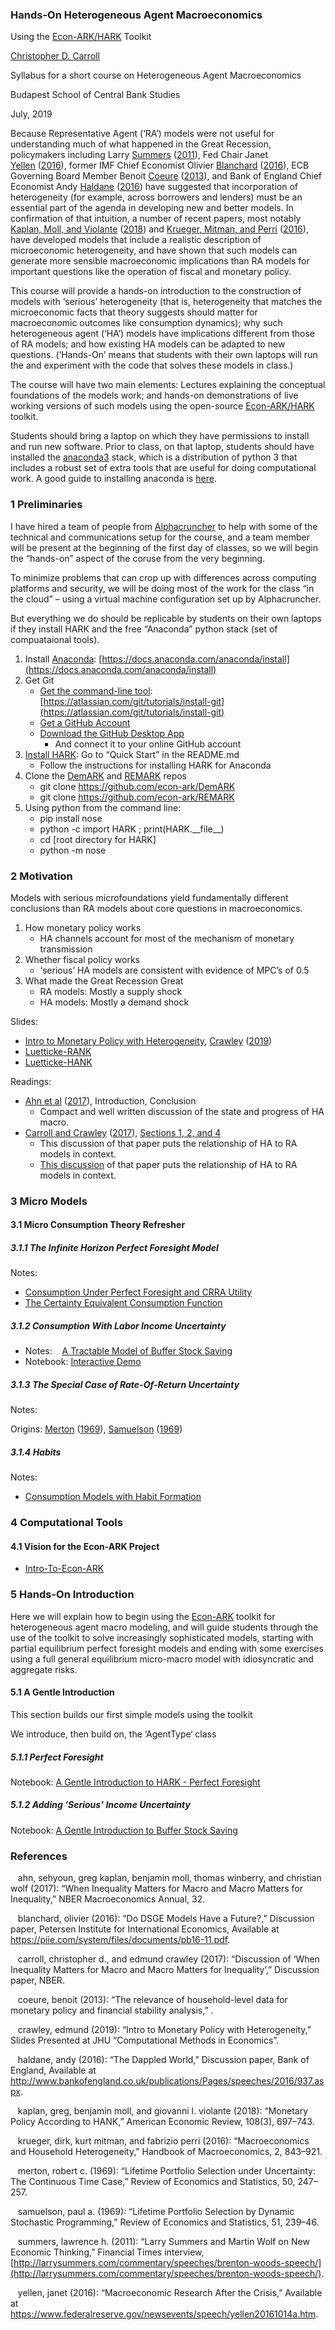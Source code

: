 ### Hands-On Heterogeneous Agent Macroeconomics

Using the [Econ-ARK/HARK](http://econ-ark.org) Toolkit

[Christopher D. Carroll](http://www.econ2.jhu.edu/people/ccarroll)

Syllabus for a short course on Heterogeneous Agent Macroeconomics

Budapest School of Central Bank Studies

July, 2019

Because Representative Agent (‘RA’) models were not useful for understanding much of what happened in the Great Recession, policymakers including Larry [Summers](#XsummersWolf2) ([2011](#XsummersWolf2)), Fed Chair Janet [Yellen](#XyellenHetero) ([2016](#XyellenHetero)), former IMF Chief Economist Olivier [Blanchard](#XblanchardDSGE) ([2016](#XblanchardDSGE)), ECB Governing Board Member Benoit [Coeure](#XcoeureHetero) ([2013](#XcoeureHetero)), and Bank of England Chief Economist Andy [Haldane](#XhaldaneDappled) ([2016](#XhaldaneDappled)) have suggested that incorporation of heterogeneity (for example, across borrowers and lenders) must be an essential part of the agenda in developing new and better models. In confirmation of that intuition, a number of recent papers, most notably [Kaplan, Moll, and Violante](#XkmvHANK) ([2018](#XkmvHANK)) and [Krueger, Mitman, and Perri](#XkmpHandbook) ([2016](#XkmpHandbook)), have developed models that include a realistic description of microeconomic heterogeneity, and have shown that such models can generate more sensible macroeconomic implications than RA models for important questions like the operation of fiscal and monetary policy.

This course will provide a hands-on introduction to the construction of models with ‘serious’ heterogeneity (that is, heterogeneity that matches the microeconomic facts that theory suggests should matter for macroeconomic outcomes like consumption dynamics); why such heterogeneous agent (‘HA’) models have implications different from those of RA models; and how existing HA models can be adapted to new questions. (‘Hands-On’ means that students with their own laptops will run the and experiment with the code that solves these models in class.)

The course will have two main elements: Lectures explaining the conceptual foundations of the models work; and hands-on demonstrations of live working versions of such models using the open-source [Econ-ARK/HARK](http://econ-ark.org/HARK) toolkit.

Students should bring a laptop on which they have permissions to install and run new software. Prior to class, on that laptop, students should have installed the [anaconda3](https://www.anaconda.com/what-is-anaconda/) stack, which is a distribution of python 3 that includes a robust set of extra tools that are useful for doing computational work. A good guide to installing anaconda is [here](https://github.com/mmcky/nyu-econ-370/blob/master/install-local-guide.pdf).

### 1  Preliminaries

I have hired a team of people from [Alphacruncher](https://alphacruncher.com) to help with some of the technical and communications setup for the course, and a team member will be present at the beginning of the first day of classes, so we will begin the “hands-on” aspect of the coruse from the very beginning.

To minimize problems that can crop up with differences across computing platforms and security, we will be doing most of the work for the class “in the cloud” – using a virtual machine configuration set up by Alphacruncher.

But everything we do should be replicable by students on their own laptops if they install HARK and the free “Anaconda” python stack (set of compuataional tools).

1.  Install [Anaconda](https://docs.anaconda.com/anaconda/install): [https://docs.anaconda.com/anaconda/install](https://docs.anaconda.com/anaconda/install)
2.  Get Git
    -   [Get the command-line tool](https://atlassian.com/git/tutorials/install-git): [https://atlassian.com/git/tutorials/install-git](https://atlassian.com/git/tutorials/install-git)
    -   [Get a GitHub Account](https://github.com/join)
    -   [Download the GitHub Desktop App](https://desktop.github.com)
        -   And connect it to your online GitHub account
3.  [Install HARK](https://github.com/https://github.com/econ-ark/HARK#Installing-Hark): Go to “Quick Start” in the README.md
    -   Follow the instructions for installing HARK for Anaconda
4.  Clone the [DemARK](https://github.com/econ-ark/DemARK) and [REMARK](https://github.com/econ-ark/REMARK) repos
    -   git clone https://github.com/econ-ark/DemARK
    -   git clone https://github.com/econ-ark/REMARK
5.  Using python from the command line:
    -   pip install nose
    -   python -c import HARK ; print(HARK.\_\_file\_\_)
    -   cd \[root directory for HARK\]
    -   python -m nose

### 2  Motivation

Models with serious microfoundations yield fundamentally different conclusions than RA models about core questions in macroeconomics.

1.  How monetary policy works
    -   HA channels account for most of the mechanism of monetary transmission
2.  Whether fiscal policy works
    -   ‘serious’ HA models are consistent with evidence of MPC’s of 0.5
3.  What made the Great Recession Great
    -   RA models: Mostly a supply shock
    -   HA models: Mostly a demand shock

Slides:

-   [Intro to Monetary Policy with Heterogeneity](https://github.com/llorracc/resources/blob/master/Slides/CrawleyMonPolicywithHeterogeniety.pdf), [Crawley](#XCrawleyMonPolicywithHeterogeneity) ([2019](#XCrawleyMonPolicywithHeterogeneity))
-   [Luetticke-RANK](https://github.com/llorracc/Figures/Luetticke-RANK-DS-Smoother-of-logY.png)
-   [Luetticke-HANK](https://github.com/llorracc/Figures/Luetticke-RANK-DS-Smoother-of-logY.png)

Readings:

-   [Ahn et al](http://www.princeton.edu/~moll/WIMM.pdf) ([2017](#XakmwwInequality)), Introduction, Conclusion
    -   Compact and well written discussion of the state and progress of HA macro.
-   [Carroll and Crawley](#XakmwwInequality-Discuss) ([2017](#XakmwwInequality-Discuss)), [Sections 1, 2, and 4](http://econ.jhu.edu/people/ccarroll/discuss/2017-04_NBER_Macro-Annual/akmwwInequality/)
    -   This discussion of that paper puts the relationship of HA to RA models in context.
    -   [This discussion](http://econ.jhu.edu/people/ccarroll/discuss/2017-04_NBER_Macro-Annual/akmwwInequality/) of that paper puts the relationship of HA to RA models in context.

### 3  Micro Models

#### 3.1  Micro Consumption Theory Refresher

##### 3.1.1  The Infinite Horizon Perfect Foresight Model

Notes:

-   [Consumption Under Perfect Foresight and CRRA Utility](http://econ.jhu.edu/people/ccarroll/public/LectureNotes/Consumption/PerfForesightCRRA/)
-   [The Certainty Equivalent Consumption Function](http://econ.jhu.edu/people/ccarroll/public/LectureNotes/Consumption/ConsumptionFunction/)

##### 3.1.2  Consumption With Labor Income Uncertainty

-   Notes:    [A Tractable Model of Buffer Stock Saving](http://econ.jhu.edu/people/ccarroll/public/LectureNotes/Consumption/TractableBufferStock/)
-   Notebook: [Interactive Demo](https://next.datahub.ac/open/13/DemARK/notebooks/TractableBufferStockQuickDemo.ipynb)

##### 3.1.3  The Special Case of Rate-Of-Return Uncertainty

Notes:

Origins: [Merton](#Xmerton:restat) ([1969](#Xmerton:restat)), [Samuelson](#Xsamuelson:portfolio) ([1969](#Xsamuelson:portfolio))

##### 3.1.4  Habits

Notes:

-   [Consumption Models with Habit Formation](http://econ.jhu.edu/people/ccarroll/public/LectureNotes/Consumption/Habits/)

### 4  Computational Tools

#### 4.1  Vision for the Econ-ARK Project

-   [Intro-To-Econ-ARK](https://github.com/econ-ark/PARK/blob/master/Intro-To-Econ-ARK-Overlay.pdf)

### 5  Hands-On Introduction

Here we will explain how to begin using the [Econ-ARK](http://econ-ark.org) toolkit for heterogeneous agent macro modeling, and will guide students through the use of the toolkit to solve increasingly sophisticated models, starting with partial equilibrium perfect foresight models and ending with some exercises using a full general equilibrium micro-macro model with idiosyncratic and aggregate risks.

#### 5.1  A Gentle Introduction

This section builds our first simple models using the toolkit

We introduce, then build on, the ‘AgentType‘ class

##### 5.1.1  Perfect Foresight

Notebook: [A Gentle Introduction to HARK - Perfect Foresight](https://next.datahub.ac/open/13/DemARK/notebooks/Gentle-Intro-To-HARK-PerfForesightCRRA.ipynb)

##### 5.1.2  Adding ‘Serious’ Income Uncertainty

Notebook: [A Gentle Introduction to Buffer Stock Saving](https://next.datahub.ac/open/13/DemARK/notebooks/Gentle-Intro-To-HARK-Buffer-Stock-Model.ipynb)

### References

    ahn, sehyoun, greg kaplan, benjamin moll, thomas winberry, and christian wolf (2017): “When Inequality Matters for Macro and Macro Matters for Inequality,” NBER Macroeconomics Annual, 32.

    blanchard, olivier (2016): “Do DSGE Models Have a Future?,” Discussion paper, Petersen Institute for International Economics, Available at <https://piie.com/system/files/documents/pb16-11.pdf>.

    carroll, christopher d., and edmund crawley (2017): “Discussion of ‘When Inequality Matters for Macro and Macro Matters for Inequality’,” Discussion paper, NBER.

    coeure, benoit (2013): “The relevance of household-level data for monetary policy and financial stability analysis,” .

    crawley, edmund (2019): “Intro to Monetary Policy with Heterogeneity,” Slides Presented at JHU “Computational Methods in Economics”.

    haldane, andy (2016): “The Dappled World,” Discussion paper, Bank of England, Available at <http://www.bankofengland.co.uk/publications/Pages/speeches/2016/937.aspx>.

    kaplan, greg, benjamin moll, and giovanni l. violante (2018): “Monetary Policy According to HANK,” American Economic Review, 108(3), 697–743.

    krueger, dirk, kurt mitman, and fabrizio perri (2016): “Macroeconomics and Household Heterogeneity,” Handbook of Macroeconomics, 2, 843–921.

    merton, robert c. (1969): “Lifetime Portfolio Selection under Uncertainty: The Continuous Time Case,” Review of Economics and Statistics, 50, 247–257.

    samuelson, paul a. (1969): “Lifetime Portfolio Selection by Dynamic Stochastic Programming,” Review of Economics and Statistics, 51, 239–46.

    summers, lawrence h. (2011): “Larry Summers and Martin Wolf on New Economic Thinking,” Financial Times interview, [http://larrysummers.com/commentary/speeches/brenton-woods-speech/](http://larrysummers.com/commentary/speeches/brenton-woods-speech/).

    yellen, janet (2016): “Macroeconomic Research After the Crisis,” Available at <https://www.federalreserve.gov/newsevents/speech/yellen20161014a.htm>.
